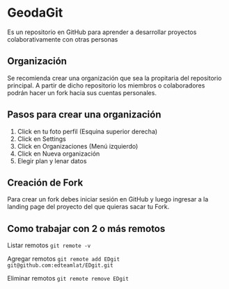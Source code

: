 # GeodaGit
Es un repositorio en GitHub para aprender a desarrollar proyectos colaborativamente con otras personas

## Organización 
Se recomienda crear una organización que sea la propitaria del repositorio principal. A partir de dicho repositorio los miembros o colaboradores podrán hacer un fork hacia sus cuentas personales.

## Pasos para crear una organización
1. Click en tu foto perfil (Esquina superior derecha)
2. Click en Settings
3. Click en Organizaciones (Menú izquierdo)
4. Click en Nueva organización
5. Elegir plan y lenar datos

## Creación de Fork

Para crear un fork debes iniciar sesión en GitHub y luego ingresar a la landing page del proyecto del que quieras sacar tu Fork.

## Como trabajar con 2 o más remotos

Listar remotos
`git remote -v`

Agregar remotos
`git remote add EDgit git@github.com:edteamlat/EDgit.git`

Eliminar remotos
`git remote remove EDgit`

